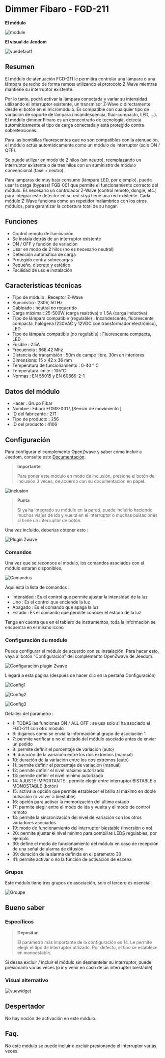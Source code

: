 # Dimmer Fibaro - FGD-211

**El módulo**

![module](images/fibaro.fgd211/module.jpg)

**El visual de Jeedom**

![vuedefaut1](images/fibaro.fgd211/vuedefaut1.jpg)

## Resumen

El módulo de atenuación FGD-211 le permitirá controlar una lámpara o una lámpara de techo de forma remota utilizando el protocolo Z-Wave mientras mantiene su interruptor existente.

Por lo tanto, podrá activar la lámpara conectada y variar su intensidad utilizando el interruptor existente, un transmisor Z-Wave o directamente desde el botón en el micromódulo. Es compatible con cualquier tipo de variación de soporte de lámpara (incandescencia, fluo-compacto, LED, ...). El módulo dimmer Fibaro es un concentrado de tecnología, detecta automáticamente el tipo de carga conectada y está protegido contra sobretensiones.

Para las bombillas fluorescentes que no son compatibles con la atenuación, el módulo actúa automáticamente como un módulo de interruptor (solo ON / OFF).

Se puede utilizar en modo de 2 hilos (sin neutro), reemplazando un interruptor existente o de tres hilos con un suministro de módulo convencional (fase + neutro).

Para lámparas de muy bajo consumo (lámpara LED, por ejemplo), puede usar la carga (bypass) FGB-001 que permite el funcionamiento correcto del módulo. Es necesario un controlador Z-Wave (control remoto, dongle, etc.) para integrar este detector en su red si ya tiene una red existente. Cada módulo Z-Wave funciona como un repetidor inalámbrico con los otros módulos, para garantizar la cobertura total de su hogar.

## Funciones

-   Control remoto de iluminación
-   Se instala detrás de un interruptor existente
-   ON / OFF y función de variación
-   Usar en modo de 2 hilos (no es necesario neutral)
-   Detección automática de carga
-   Protegido contra sobrecargas
-   Pequeño, discreto y estético
-   Facilidad de uso e instalación

## Características técnicas

-   Tipo de módulo : Receptor Z-Wave
-   Suministro : 230V, 50 Hz
-   Cableado : neutral no requerido
-   Carga máxima : 25-500W (carga resistiva) o 1.5A (carga inductiva)
-   Tipo de lámpara compatible (regulable) : Incandescente, fluorescente compacta, halógena (230VAC y 12VDC con transformador electrónico), LED
-   Tipo de lámpara compatible (no regulable) : Fluorescente compacta, LED
-   Fusible : 2.5A
-   Frecuencia : 868.42 Mhz
-   Distancia de transmisión : 50m de campo libre, 30m en interiores
-   Dimensions: 15 x 42 x 36 mm
-   Temperatura de funcionamiento : 0-40 ° C
-   Temperatura límite : 105°C
-   Normas : EN 55015 y EN 60669-2-1

## Datos del módulo

-   Hacer : Grupo Fibar
-   Nombre : Fibaro FGMS-001 \ [Sensor de movimiento \]
-   ID del fabricante : 271
-   Tipo de producto : 256
-   ID del producto : 4106

## Configuración

Para configurar el complemento OpenZwave y saber cómo incluir a Jeedom, consulte esto [Documentación](https://doc.jeedom.com/es_ES/plugins/automation%20protocol/openzwave/).

> **Importante**
>
> Para poner este módulo en modo de inclusión, presione el botón de inclusión 3 veces, de acuerdo con su documentación en papel.

![inclusion](images/fibaro.fgd211/inclusion.jpg)

> **Punta**
>
> Si ya ha integrado su módulo en la pared, puede incluirlo haciendo muchos viajes de ida y vuelta en el interruptor o muchas pulsaciones si tiene un interruptor de botón.

Una vez incluido, deberías obtener esto :

![Plugin Zwave](images/fibaro.fgd211/information.jpg)

### Comandos

Una vez que se reconoce el módulo, los comandos asociados con el módulo estarán disponibles.

![Comandos](images/fibaro.fgd211/commandes.jpg)

Aquí está la lista de comandos :

-   Intensidad : Es el control que permite ajustar la intensidad de la luz
-   Uno : Es el control que enciende la luz
-   Apagado : Es el comando que apaga la luz
-   Estado : Es el comando que permite conocer el estado de la luz

Tenga en cuenta que en el tablero de instrumentos, toda la información se encuentra en el mismo icono

### Configuración du module

Puede configurar el módulo de acuerdo con su instalación. Para hacer esto, vaya al botón "Configuración" del complemento OpenZwave de Jeedom.

![Configuración plugin Zwave](images/plugin/bouton_configuration.jpg)

Llegará a esta página (después de hacer clic en la pestaña Configuración)

![Config1](images/fibaro.fgd211/config1.jpg)

![Config2](images/fibaro.fgd211/config2.jpg)

![Config3](images/fibaro.fgd211/config3.jpg)

Detalles del parámetro :

-   1: TODAS las funciones ON / ALL OFF : se usa solo si ha asociado el FGD-211 con otro módulo
-   6: digamos cómo se envía la información al grupo de asociación 1
-   7: permite verificar o no el estado del módulo asociado antes de enviar un pedido
-   8: permite definir el porcentaje de variación (auto)
-   9: duración de la variación entre los dos extremos (manual)
-   10: duración de la variación entre los dos extremos (auto)
-   11: permite definir el porcentaje de variación (manual)
-   12: permite definir el nivel máximo autorizado
-   13: permite definir el nivel mínimo autorizado
-   14: AJUSTE IMPORTANTE : permite elegir entre interruptor BISTABLE o MONOSTABLE (botón)
-   15: activa la opción que permite establecer el brillo al máximo en doble pulsación (o volver a biestable)
-   16: opción para activar la memorización del último estado
-   17: permite elegir entre el modo de ida y vuelta y el modo de control remoto
-   18: permite la sincronización del nivel de variación con los otros variadores asociados
-   19: modo de funcionamiento del interruptor biestable (inversión o no)
-   20: permite ajustar el nivel mínimo para bombillas LEDS regulables, por ejemplo
-   30: define el modo de funcionamiento del módulo en caso de recepción de una señal de alarma de difusión
-   39: duración de la alarma definida en el parámetro 30
-   41: permite activar o no la función de activación de escena

### Grupos

Este módulo tiene tres grupos de asociación, solo el tercero es esencial.

![Groupe](images/fibaro.fgd211/groupe.jpg)

## Bueno saber

### Específicos

> **Depositar**
>
> El parámetro más importante de la configuración es 14. Le permite elegir el tipo de interruptor utilizado. Por defecto, el tipo se establece en monoestable.

Si desea excluir / incluir el módulo sin desmantelar su interruptor, puede presionarlo varias veces (o ir y venir en caso de un interruptor biestable)

### Visual alternativo

![vuewidget](images/fibaro.fgd211/vuewidget.jpg)

## Despertador

No hay noción de activación en este módulo.

## Faq.

No este módulo se puede incluir o excluir presionando el interruptor varias veces.
